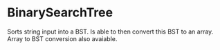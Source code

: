 # BinarySearchTree
Sorts string input into a BST. Is able to then convert this BST to an array. Array to BST conversion also avaiable.
